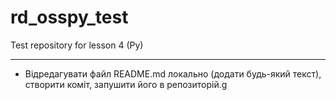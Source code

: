 # rd_osspy_test
 Test repository for lesson 4 (Py)
 ***
 * Відредагувати файл README.md локально (додати будь-який текст), створити коміт, запушити його в репозиторій.g
